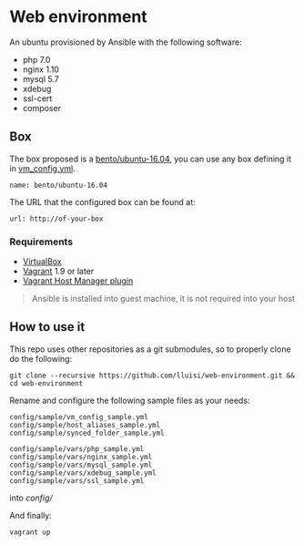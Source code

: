 # Web environment

An ubuntu provisioned by Ansible with the following software:
* php 7.0
* nginx 1.10
* mysql 5.7
* xdebug
* ssl-cert
* composer

## Box

The box proposed is a [bento/ubuntu-16.04](https://github.com/chef/bento), you can use any box defining it in [vm_config.yml](config/sample/vm_config_sample.yml).

```
name: bento/ubuntu-16.04
```
The URL that the configured box can be found at:
```
url: http://of-your-box
```

### Requirements

* [VirtualBox](https://www.virtualbox.org)
* [Vagrant](https://www.vagrantup.com) 1.9 or later
* [Vagrant Host Manager plugin](https://github.com/devopsgroup-io/vagrant-hostmanager)

> Ansible is installed into guest machine, it is not required into your host


## How to use it

This repo uses other repositories as a git submodules, so to properly clone do the following:

```
git clone --recursive https://github.com/lluisi/web-environment.git && cd web-environment
```

Rename and configure the following sample files as your needs:


```
config/sample/vm_config_sample.yml
config/sample/host_aliases_sample.yml
config/sample/synced_folder_sample.yml
```

```
config/sample/vars/php_sample.yml
config/sample/vars/nginx_sample.yml
config/sample/vars/mysql_sample.yml
config/sample/vars/xdebug_sample.yml
config/sample/vars/ssl_sample.yml
```

into *config/*

And finally:
```
vagrant up
```